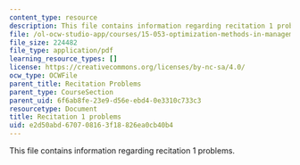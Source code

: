 ```yaml
---
content_type: resource
description: This file contains information regarding recitation 1 problems.
file: /ol-ocw-studio-app/courses/15-053-optimization-methods-in-management-science-spring-2013/e2d50abd670708163f18826ea0cb40b4_MIT15_053S13_rec01.pdf
file_size: 224482
file_type: application/pdf
learning_resource_types: []
license: https://creativecommons.org/licenses/by-nc-sa/4.0/
ocw_type: OCWFile
parent_title: Recitation Problems
parent_type: CourseSection
parent_uid: 6f6ab8fe-23e9-d56e-ebd4-0e3310c733c3
resourcetype: Document
title: Recitation 1 problems
uid: e2d50abd-6707-0816-3f18-826ea0cb40b4
---
```

This file contains information regarding recitation 1 problems.